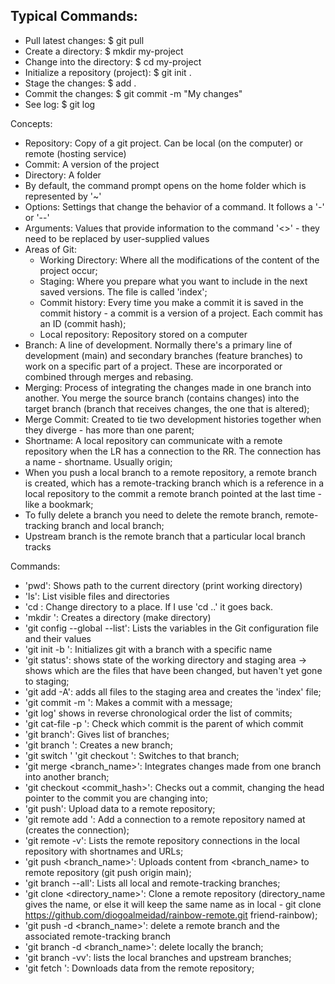 ## Typical Commands:
- Pull latest changes: $ git pull
- Create a directory: $ mkdir my-project
- Change into the directory: $ cd my-project
- Initialize a repository (project): $ git init .
- Stage the changes: $ add .
- Commit the changes: $ git commit -m "My changes"
- See log: $ git log

Concepts:
- Repository: Copy of a git project. Can be local (on the computer) or remote (hosting service)
- Commit: A version of the project
- Directory: A folder
- By default, the command prompt opens on the home folder which is represented by '~'
- Options: Settings that change the behavior of a command. It follows a '-' or '--'
- Arguments: Values that provide information to the command '<>' - they need to be replaced by user-supplied values
- Areas of Git:
   - Working Directory: Where all the modifications of the content of the project occur;
   - Staging: Where you prepare what you want to include in the next saved versions. The file is called 'index';
   - Commit history: Every time you make a commit it is saved in the commit history - a commit is a version of a project. Each commit has an ID (commit hash);
   - Local repository: Repository stored on a computer
 - Branch: A line of development. Normally there's a primary line of development (main) and secondary branches (feature branches) to work on a specific part of a project. These are incorporated or combined through merges and rebasing.
 - Merging: Process of integrating the changes made in one branch into another. You merge the source branch (contains changes) into the target branch (branch that receives changes, the one that is altered);
 - Merge Commit: Created to tie two development histories together when they diverge - has more than one parent;
 - Shortname: A local repository can communicate with a remote repository when the LR has a connection to the RR. The connection has a name - shortname. Usually origin;
 - When you push a local branch to a remote repository, a remote branch is created, which has a remote-tracking branch which is a reference in a local repository to the commit a remote branch pointed at the last time - like a bookmark;
 - To fully delete a branch you need to delete the remote branch, remote-tracking branch and local branch;
 - Upstream branch is the remote branch that a particular local branch tracks 


Commands:
- 'pwd': Shows path to the current directory (print working directory)
- 'ls': List visible files and directories
- 'cd <path>: Change directory to a place. If I use 'cd ..' it goes back.
- 'mkdir <name>': Creates a directory (make directory)
- 'git config --global --list': Lists the variables in the Git configuration file and their values
- 'git init -b <name>': Initializes git with a branch with a specific name
- 'git status': shows state of the working directory and staging area -> shows which are the files that have been changed, but haven't yet gone to staging;
- 'git add -A': adds all files to the staging area and creates the 'index' file;
- 'git commit -m <message>': Makes a commit with a message;
- 'git log' shows in reverse chronological order the list of commits;
- 'git cat-file -p <commit hash>': Check which commit is the parent of which commit
- 'git branch': Gives list of branches;
- 'git branch <name>': Creates a new branch;
- 'git switch <name>' 'git checkout <name>': Switches to that branch;
- 'git merge <branch_name>': Integrates changes made from one branch into another branch;
- 'git checkout <commit_hash>': Checks out a commit, changing the head pointer to the commit you are changing into;
- 'git push': Upload data to a remote repository;
- 'git remote add <shortname> <URL>': Add a connection to a remote repository named <shortname> at <URL> (creates the connection);
- 'git remote -v': Lists the remote repository connections in the local repository with shortnames and URLs;
- 'git push <shortname> <branch_name>': Uploads content from <branch_name> to <shortname> remote repository (git push origin main);
- 'git branch --all': Lists all local and remote-tracking branches;
- 'git clone <URL> <directory_name>': Clone a remote repository (directory_name gives the name, or else it will keep the same name as in local - git clone https://github.com/diogoalmeidad/rainbow-remote.git friend-rainbow);
- 'git push <shortname> -d <branch_name>': delete a remote branch and the associated remote-tracking branch
- 'git branch -d <branch_name>': delete locally the branch;
- 'git branch -vv': lists the local branches and upstream branches;
- 'git fetch <shortname>': Downloads data from the <shortname> remote repository;



